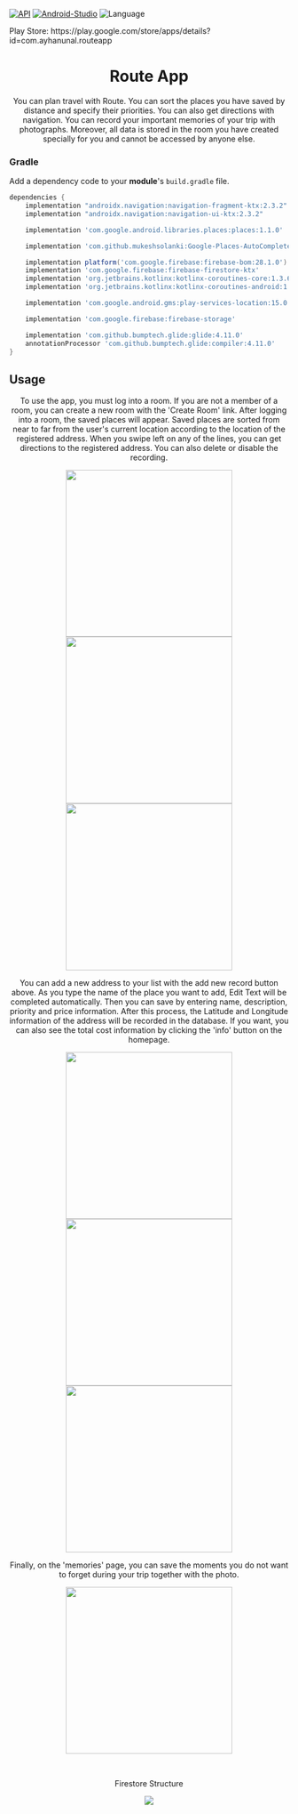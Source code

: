 [![API](https://img.shields.io/badge/API-23%2B-brightgreen.svg?style=flat)](https://android-arsenal.com/api?level=23)
[![Android-Studio](https://img.shields.io/badge/Android%20Studio-4.2+-orange.svg?style=flat)](https://developer.android.com/studio/)
![Language](https://img.shields.io/badge/language-Kotlin-orange.svg)

<p> Play Store: https://play.google.com/store/apps/details?id=com.ayhanunal.routeapp </p>

<h1 align="center"> Route App </h1>

<p align="center">
You can plan travel with Route. You can sort the places you have saved by distance and specify their priorities. You can also get directions with navigation. You can record your important memories of your trip with photographs. Moreover, all data is stored in the room you have created specially for you and cannot be accessed by anyone else.
</p>

### Gradle 
Add a dependency code to your **module**'s `build.gradle` file.
```gradle
dependencies {
    implementation "androidx.navigation:navigation-fragment-ktx:2.3.2"
    implementation "androidx.navigation:navigation-ui-ktx:2.3.2"

    implementation 'com.google.android.libraries.places:places:1.1.0'

    implementation 'com.github.mukeshsolanki:Google-Places-AutoComplete-EditText:0.0.8'

    implementation platform('com.google.firebase:firebase-bom:28.1.0')
    implementation 'com.google.firebase:firebase-firestore-ktx'
    implementation 'org.jetbrains.kotlinx:kotlinx-coroutines-core:1.3.6'
    implementation 'org.jetbrains.kotlinx:kotlinx-coroutines-android:1.3.6'

    implementation 'com.google.android.gms:play-services-location:15.0.1'

    implementation 'com.google.firebase:firebase-storage'

    implementation 'com.github.bumptech.glide:glide:4.11.0'
    annotationProcessor 'com.github.bumptech.glide:compiler:4.11.0'
}
```

## Usage

<p align="center">
  To use the app, you must log into a room. If you are not a member of a room, you can create a new room with the 'Create Room' link.
  After logging into a room, the saved places will appear.
  Saved places are sorted from near to far from the user's current location according to the location of the registered address.
  When you swipe left on any of the lines, you can get directions to the registered address. You can also delete or disable the recording.
</p>

<p align="center">
  <img src='https://github.com/ayhanunal/RouteAppAndroid/blob/main/app_ss_default/1.png' width=300 heihgt=300> 
  <img src='https://github.com/ayhanunal/RouteAppAndroid/blob/main/app_ss_default/2.png' width=300 heihgt=300>
  <img src='https://github.com/ayhanunal/RouteAppAndroid/blob/main/app_ss_default/3.png' width=300 heihgt=300>
</p>

<p align="center">
You can add a new address to your list with the add new record button above.
As you type the name of the place you want to add, Edit Text will be completed automatically.
Then you can save by entering name, description, priority and price information. After this process, the Latitude and Longitude information of the address will be recorded in the database. If you want, you can also see the total cost information by clicking the 'info' button on the homepage.
</p>

<p align="center">
  <img src='https://github.com/ayhanunal/RouteAppAndroid/blob/main/app_ss_default/4.png' width=300 heihgt=300> 
  <img src='https://github.com/ayhanunal/RouteAppAndroid/blob/main/app_ss_default/5.png' width=300 heihgt=300>
  <img src='https://github.com/ayhanunal/RouteAppAndroid/blob/main/app_ss_default/6.png' width=300 heihgt=300>
</p>

<p align="center">
Finally, on the 'memories' page, you can save the moments you do not want to forget during your trip together with the photo.
</p>

<p align="center">
  <img src='https://github.com/ayhanunal/RouteAppAndroid/blob/main/app_ss_default/7.png' width=300 heihgt=300> 
</p>

<br>
<p align="center"> Firestore Structure </br>

<p align="center">
  <img src='https://github.com/ayhanunal/RouteAppAndroid/blob/main/app_ss_default/firebase.png'> 
</p>


